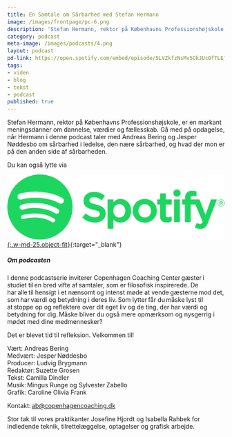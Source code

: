 ```yaml
---
title: En Samtale om Sårbarhed med Stefan Hermann
image: /images/frontpage/pc-6.png
description: 'Stefan Hermann, rektor på Københavns Professionshøjskole, er en markant meningsdanner om dannelse, værdier og fællesskab. Gå med på opdagelse, når Hermann i denne podcast taler med Andreas Bering og Jesper Nøddesbo om sårbarhed i ledelse, den nære sårbarhed, og hvad der mon er på den anden side af sårbarheden.'
category: podcast
meta-image: /images/podcasts/4.png
layout: podcast
pd-link: https://open.spotify.com/embed/episode/5LVZkfzNsMv5OkJUcOfTLE?utm_source=generator
tags:
- viden
- blog
- tekst
- podcast
published: true
---
```


Stefan Hermann, rektor på Københavns Professionshøjskole, er en markant meningsdanner om dannelse, værdier og fællesskab. Gå med på opdagelse, når Hermann i denne podcast taler med Andreas Bering og Jesper Nøddesbo om sårbarhed i ledelse, den nære sårbarhed, og hvad der mon er på den anden side af sårbarheden.

Du kan også lytte via

[![Lyt til SamtaleRummet via Spotify](/images/podcasts/spotify.png "Lyt til SamtaleRummet via Spotify"){:.w-md-25.object-fit}](https://open.spotify.com/episode/5LVZkfzNsMv5OkJUcOfTLE){:target="_blank"}

##### Om podcasten

I denne podcastserie inviterer Copenhagen Coaching Center gæster i studiet til en bred vifte af samtaler, som er filosofisk inspirerede. De har alle til hensigt i et nænsomt og intenst møde at vende gæsterne mod det, som har værdi og betydning i deres liv. Som lytter får du måske lyst til at stoppe op og reflektere over dit eget liv og de ting, der har værdi og betydning for dig. Måske bliver du også mere opmærksom og nysgerrig i mødet med dine medmennesker?

Det er blevet tid til refleksion. Velkommen til!  

Vært: Andreas Bering<br>
Medvært: Jesper Nøddesbo<br>
Producer: Ludvig Brygmann<br>
Redaktør: Suzette Grosen<br>
Tekst: Camilla Dindler<br>
Musik: Mingus Runge og Sylvester Zabello<br>
Grafik: Caroline Olivia Frank

Kontakt: ab@copenhagencoaching.dk

Stor tak til vores praktikanter Josefine Hjordt og Isabella Rahbek for indledende teknik, tilrettelæggelse, optagelser og grafisk arbejde.
